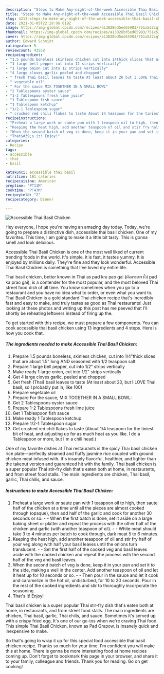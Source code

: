 ```yaml
---
description: "Steps to Make Any-night-of-the-week Accessible Thai Basil Chicken"
title: "Steps to Make Any-night-of-the-week Accessible Thai Basil Chicken"
slug: 4213-steps-to-make-any-night-of-the-week-accessible-thai-basil-chicken
date: 2021-01-05T22:29:06.619Z
image: https://img-global.cpcdn.com/recipes/a13028bd5ed65983/751x532cq70/accessible-thai-basil-chicken-recipe-main-photo.jpg
thumbnail: https://img-global.cpcdn.com/recipes/a13028bd5ed65983/751x532cq70/accessible-thai-basil-chicken-recipe-main-photo.jpg
cover: https://img-global.cpcdn.com/recipes/a13028bd5ed65983/751x532cq70/accessible-thai-basil-chicken-recipe-main-photo.jpg
author: Edward Schmidt
ratingvalue: 5
reviewcount: 43558
recipeingredient:
- "1.5 pounds boneless skinless chicken cut into 14thick slices that are about 15 long AND seasoned with 12 teaspoon salt"
- "1 large bell pepper cut into 12 strips vertically"
- "1 large onion cut into 12 strips vertically"
- "4 large cloves garlic peeled and chopped"
- " fresh Thai basil leaves to taste At least about 20 but I LOVE Thai basil so I probably put in like 100"
- " vegetable oil"
- " For the sauce MIX TOGETHER IN A SMALL BOWL"
- "2 Tablespoons oyster sauce"
- "1-2 Tablespoons fresh lime juice"
- "1 Tablespoon fish sauce"
- "1 Tablespoon ketchup"
- "1/2-1 Tablespoon sugar"
- " crushed red chili flakes to taste About 14 teaspoon for the tiniest bit of heat and adjusting up for as much heat as you like I do a Tablespoon or more but Im a chili head"
recipeinstructions:
- "Preheat a large work or saute pan with 1 teaspoon oil to high, then saute half of the chicken at a time until all the pieces are almost cooked through (opaque), then add half of the garlic and cook for another 30 seconds or so.   When the first batch is done, set it aside on a large baking sheet or platter and repeat the process with the other half of the chicken and garlic (with another teaspoon of oil).  White meat should take 3 to 4 minutes per batch to cook through, dark meat 5 to 6 minutes."
- "Keeping the heat high, add another teaspoon of oil and stir fry half of your veg along with half your basil leaves until the onions turn translucent.  Set the first half of the cooked veg and basil leaves aside with the cooked chicken and repeat the process with the second half of the veg and basil leaves."
- "When the second batch of veg is done, keep it in your pan and set it to the side, making a well in the center. Add another teaspoon of oil and let it heat up for 10 seconds or so.  Then pour in the sauce and let it cook and caramelize in the hot oil, undisturbed, for 10 to 20 seconds. Pour in the rest of the cooked ingredients and stir to thoroughly incorporate the seasoning."
- "That&#39;s it! Enjoy!"
categories:
- Recipe
tags:
- accessible
- thai
- basil

katakunci: accessible thai basil 
nutrition: 161 calories
recipecuisine: American
preptime: "PT11M"
cooktime: "PT47M"
recipeyield: "2"
recipecategory: Dinner

---
```



![Accessible Thai Basil Chicken](https://img-global.cpcdn.com/recipes/a13028bd5ed65983/751x532cq70/accessible-thai-basil-chicken-recipe-main-photo.jpg)

Hey everyone, I hope you're having an amazing day today. Today, we're going to prepare a distinctive dish, accessible thai basil chicken. One of my favorites. This time, I am going to make it a little bit tasty. This is gonna smell and look delicious.

Accessible Thai Basil Chicken is one of the most well liked of current trending foods in the world. It's simple, it is fast, it tastes yummy. It is enjoyed by millions daily. They're fine and they look wonderful. Accessible Thai Basil Chicken is something that I've loved my entire life.

Thai basil chicken, better known in Thai as pad kra pao gai (ผัดกระเพราไก่ pad ka prao gai), is a contender for the most popular, and the most beloved Thai street food dish of all time. You know sometimes when you go to a restaurant and you have no idea what to order, or even what you want to. Thai Basil Chicken is a gold standard Thai chicken recipe that&#39;s incredibly fast and easy to make, and truly tastes as good as Thai restaurants! Just looking at these photos and writing up this post has me peeved that I&#39;ll shortly be reheating leftovers instead of firing up the.


To get started with this recipe, we must prepare a few components. You can cook accessible thai basil chicken using 13 ingredients and 4 steps. Here is how you cook that.

<!--inarticleads1-->

##### The ingredients needed to make Accessible Thai Basil Chicken:

1. Prepare 1.5 pounds boneless, skinless chicken, cut into 1/4&#34;thick slices that are about 1.5&#34; long AND seasoned with 1/2 teaspoon salt
1. Prepare 1 large bell pepper, cut into 1/2&#34; strips vertically
1. Make ready 1 large onion, cut into 1/2&#34; strips vertically
1. Get 4 large cloves garlic, peeled and chopped
1. Get  fresh (Thai) basil leaves to taste (At least about 20, but I LOVE Thai basil, so I probably put in, like 100)
1. Prepare  vegetable oil
1. Prepare  For the sauce, MIX TOGETHER IN A SMALL BOWL:
1. Get 2 Tablespoons oyster sauce
1. Prepare 1-2 Tablespoons fresh lime juice
1. Get 1 Tablespoon fish sauce
1. Make ready 1 Tablespoon ketchup
1. Prepare 1/2-1 Tablespoon sugar
1. Get  crushed red chili flakes to taste (About 1/4 teaspoon for the tiniest bit of heat, and adjusting up for as much heat as you like. I do a Tablespoon or more, but I&#39;m a chili head.)


One of my favorite dishes at Thai restaurants is the spicy Thai basil chicken rice plate—perfectly steamed and fluffy jasmine rice coupled with ground chicken meat infused with. It&#39;s insanely flavorful, healthier, and lighter than the takeout version and guaranteed hit with the family. Thai basil chicken is a super popular Thai stir-fry dish that&#39;s eaten both at home, in restaurants, and from street food stalls. The main ingredients are chicken, Thai basil, garlic, Thai chilis, and sauce. 

<!--inarticleads2-->

##### Instructions to make Accessible Thai Basil Chicken:

1. Preheat a large work or saute pan with 1 teaspoon oil to high, then saute half of the chicken at a time until all the pieces are almost cooked through (opaque), then add half of the garlic and cook for another 30 seconds or so.  -  - When the first batch is done, set it aside on a large baking sheet or platter and repeat the process with the other half of the chicken and garlic (with another teaspoon of oil). -  - White meat should take 3 to 4 minutes per batch to cook through, dark meat 5 to 6 minutes.
1. Keeping the heat high, add another teaspoon of oil and stir fry half of your veg along with half your basil leaves until the onions turn translucent. -  - Set the first half of the cooked veg and basil leaves aside with the cooked chicken and repeat the process with the second half of the veg and basil leaves.
1. When the second batch of veg is done, keep it in your pan and set it to the side, making a well in the center. Add another teaspoon of oil and let it heat up for 10 seconds or so. -  - Then pour in the sauce and let it cook and caramelize in the hot oil, undisturbed, for 10 to 20 seconds. Pour in the rest of the cooked ingredients and stir to thoroughly incorporate the seasoning.
1. That&#39;s it! Enjoy!


Thai basil chicken is a super popular Thai stir-fry dish that&#39;s eaten both at home, in restaurants, and from street food stalls. The main ingredients are chicken, Thai basil, garlic, Thai chilis, and sauce. Sometimes it&#39;s served up with a crispy fried egg. It&#39;s one of our go-tos when we&#39;re craving Thai food. This simple Thai Basil Chicken, known as Pad Grapow, is insanely quick and inexpensive to make. 

So that's going to wrap it up for this special food accessible thai basil chicken recipe. Thanks so much for your time. I'm confident you will make this at home. There is gonna be more interesting food at home recipes coming up. Don't forget to bookmark this page in your browser, and share it to your family, colleague and friends. Thank you for reading. Go on get cooking!
